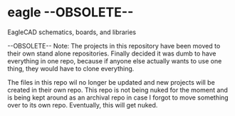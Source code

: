 # eagle --OBSOLETE--
EagleCAD schematics, boards, and libraries

--OBSOLETE--
Note:  The projects in this repository have been moved to their own stand alone repositories.  Finally decided it was dumb to have everything in one repo, because if anyone else actually wants to use one thing, they would have to clone everything.

The files in this repo wil no longer be updated and new projects will be created in their own repo.  This repo is not being nuked for the moment and is being kept around as an archival repo in case I forgot to move something over to its own repo.  Eventually, this will get nuked.

